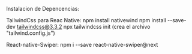Instalacion de Depencencias:

TailwindCss para Reac Native: 
npm install nativewind 
npm install --save-dev tailwindcss@3.3.2 npx tailwindcss init 
(crea el archivo "tailwind.config.js")

React-native-Swiper: npm i --save react-native-swiper@next